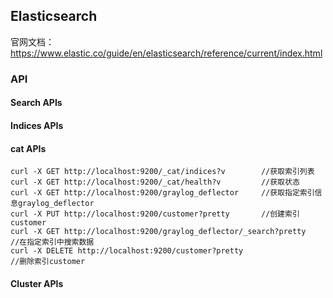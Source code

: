 ## Elasticsearch

官网文档：https://www.elastic.co/guide/en/elasticsearch/reference/current/index.html

### API
#### Search APIs
#### Indices APIs
#### cat APIs
```
curl -X GET http://localhost:9200/_cat/indices?v		//获取索引列表
curl -X GET http://localhost:9200/_cat/health?v			//获取状态
curl -X GET http://localhost:9200/graylog_deflector		//获取指定索引信息graylog_deflector
curl -X PUT http://localhost:9200/customer?pretty		//创建索引customer
curl -X GET http://localhost:9200/graylog_deflector/_search?pretty		//在指定索引中搜索数据
curl -X DELETE http://localhost:9200/customer?pretty					//删除索引customer
```
#### Cluster APIs



